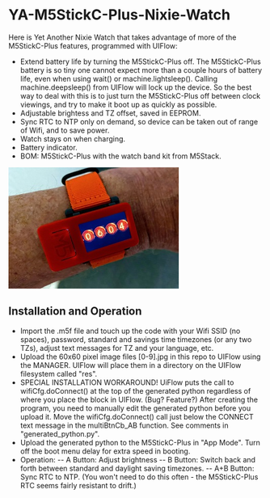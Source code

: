 # YA-M5StickC-Plus-Nixie-Watch

Here is Yet Another Nixie Watch that takes advantage of more of the M5StickC-Plus features, programmed with UIFlow:
- Extend battery life by turning the M5StickC-Plus off. The M5StickC-Plus battery is so tiny one cannot expect more than a couple hours of battery life, even when using wait() or machine.lightsleep(). Calling machine.deepsleep() from UIFlow will lock up the device. So the best way to deal with this is to just turn the M5StickC-Plus off between clock viewings, and try to make it boot up as quickly as possible. 
- Adjustable brightess and TZ offset, saved in EEPROM.
- Sync RTC to NTP only on demand, so device can be taken out of range of Wifi, and to save power.
- Watch stays on when charging.
- Battery indicator.
- BOM: M5StickC-Plus with the watch band kit from M5Stack.

![Image of wristwatch in action](wrist.jpg)

## Installation and Operation
- Import the .m5f file and touch up the code with your Wifi SSID (no spaces), password, standard and savings time timezones (or any two TZs), adjust text messages for TZ and your language, etc.
- Upload the 60x60 pixel image files [0-9].jpg in this repo to UIFlow using the MANAGER. UIFlow will place them in a directory on the UIFlow filesystem called "res".
- SPECIAL INSTALLATION WORKAROUND! UiFlow puts the call to wifiCfg.doConnect() at the top of the generated python regardless of where you place the block in UIFlow. (Bug? Feature?) After creating the program, you need to manually edit the generated python before you upload it. Move the wifiCfg.doConnect() call just below the CONNECT text message in the multiBtnCb_AB function. See comments in "generated_python.py". 
- Upload the generated python to the M5StickC-Plus in "App Mode". Turn off the boot menu delay for extra speed in booting.
- Operation:
-- A Button: Adjust brightness
-- B Button: Switch back and forth between standard and daylight saving timezones.
-- A+B Button: Sync RTC to NTP. (You won't need to do this often - the M5StickC-Plus RTC seems fairly resistant to drift.)
